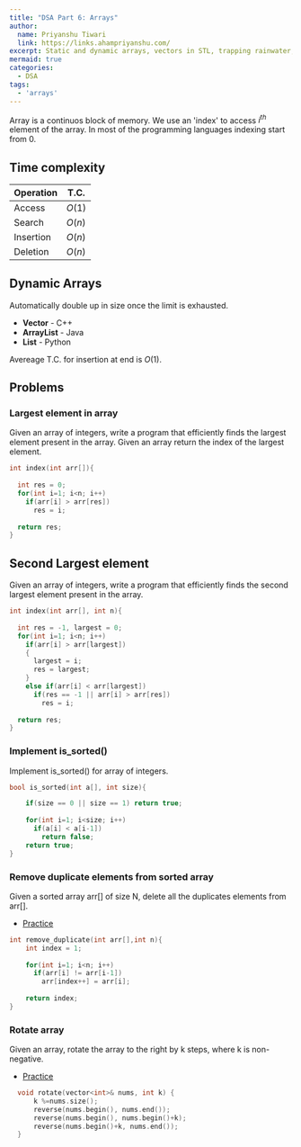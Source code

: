 ```yaml
---
title: "DSA Part 6: Arrays"
author:
  name: Priyanshu Tiwari
  link: https://links.ahampriyanshu.com/
excerpt: Static and dynamic arrays, vectors in STL, trapping rainwater, window sliding, prefix sum 
mermaid: true
categories:
  - DSA
tags:
  - 'arrays'
---
```


Array is a continuos block of memory. We use an 'index' to access $i^{th}$ element of the array. In most of the programming languages indexing start from 0.

## Time complexity

| Operation | T.C. |
| -- | -- |
| Access | $O(1)$ |
| Search | $O(n)$ |
| Insertion | $O(n)$ |
| Deletion | $O(n)$ |

## Dynamic Arrays

Automatically double up in size once the limit is exhausted.

* **Vector** - C++
* **ArrayList** - Java
* **List** - Python

Avereage T.C. for insertion at end is $O(1)$.

## Problems

### Largest element in array

Given an array of integers, write a program that efficiently finds the largest element present in the array. Given an array return the index of the largest element.

```cpp
int index(int arr[]){
  
  int res = 0;
  for(int i=1; i<n; i++)
    if(arr[i] > arr[res])
      res = i;
    
  return res;
}
```

## Second Largest element

Given an array of integers, write a program that efficiently finds the second largest element present in the array. 

```cpp
int index(int arr[], int n){
  
  int res = -1, largest = 0;
  for(int i=1; i<n; i++)
    if(arr[i] > arr[largest])
    {
      largest = i;
      res = largest;
    }
    else if(arr[i] < arr[largest])
      if(res == -1 || arr[i] > arr[res])
        res = i; 
    
  return res;
}
```

### Implement is_sorted()

Implement is_sorted() for array of integers.

```cpp
bool is_sorted(int a[], int size){

    if(size == 0 || size == 1) return true;
      
    for(int i=1; i<size; i++)
      if(a[i] < a[i-1]) 
        return false;
    return true;
}
```

### Remove duplicate elements from sorted array

Given a sorted array arr[] of size N, delete all the duplicates elements from arr[].

* [Practice](https://www.geeksforgeeks.org/remove-duplicates-sorted-array/)

```cpp
int remove_duplicate(int arr[],int n){
    int index = 1;
        
    for(int i=1; i<n; i++)
      if(arr[i] != arr[i-1])
        arr[index++] = arr[i];
              
    return index;
}
```

### Rotate array

Given an array, rotate the array to the right by k steps, where k is non-negative.

* [Practice](https://leetcode.com/problems/rotate-array/)

```cpp
  void rotate(vector<int>& nums, int k) {
      k %=nums.size();
      reverse(nums.begin(), nums.end());
      reverse(nums.begin(), nums.begin()+k);
      reverse(nums.begin()+k, nums.end());
  }
```

